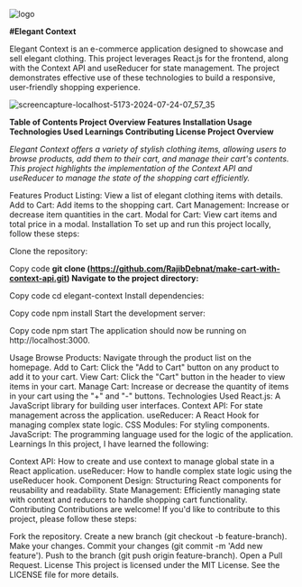 ![logo](https://github.com/user-attachments/assets/ac022ba3-b667-42f8-be77-8cf4162525d2)

**#Elegant Context**


Elegant Context is an e-commerce application designed to showcase and sell elegant clothing. This project leverages React.js for the frontend, along with the Context API and useReducer for state management. The project demonstrates effective use of these technologies to build a responsive, user-friendly shopping experience.

![screencapture-localhost-5173-2024-07-24-07_57_35](https://github.com/user-attachments/assets/88fd28a0-ea0a-49b6-a58d-a4af36bed3f1)

**Table of Contents
Project Overview
Features
Installation
Usage
Technologies Used
Learnings
Contributing
License
Project Overview**

_Elegant Context offers a variety of stylish clothing items, allowing users to browse products, add them to their cart, and manage their cart's contents. This project highlights the implementation of the Context API and useReducer to manage the state of the shopping cart efficiently._

Features
Product Listing: View a list of elegant clothing items with details.
Add to Cart: Add items to the shopping cart.
Cart Management: Increase or decrease item quantities in the cart.
Modal for Cart: View cart items and total price in a modal.
Installation
To set up and run this project locally, follow these steps:

Clone the repository:


Copy code
**git clone (https://github.com/RajibDebnat/make-cart-with-context-api.git)
Navigate to the project directory:**


Copy code
cd elegant-context
Install dependencies:


Copy code
npm install
Start the development server:



Copy code
npm start
The application should now be running on http://localhost:3000.

Usage
Browse Products: Navigate through the product list on the homepage.
Add to Cart: Click the "Add to Cart" button on any product to add it to your cart.
View Cart: Click the "Cart" button in the header to view items in your cart.
Manage Cart: Increase or decrease the quantity of items in your cart using the "+" and "-" buttons.
Technologies Used
React.js: A JavaScript library for building user interfaces.
Context API: For state management across the application.
useReducer: A React Hook for managing complex state logic.
CSS Modules: For styling components.
JavaScript: The programming language used for the logic of the application.
Learnings
In this project, I have learned the following:

Context API: How to create and use context to manage global state in a React application.
useReducer: How to handle complex state logic using the useReducer hook.
Component Design: Structuring React components for reusability and readability.
State Management: Efficiently managing state with context and reducers to handle shopping cart functionality.
Contributing
Contributions are welcome! If you'd like to contribute to this project, please follow these steps:

Fork the repository.
Create a new branch (git checkout -b feature-branch).
Make your changes.
Commit your changes (git commit -m 'Add new feature').
Push to the branch (git push origin feature-branch).
Open a Pull Request.
License
This project is licensed under the MIT License. See the LICENSE file for more details.
